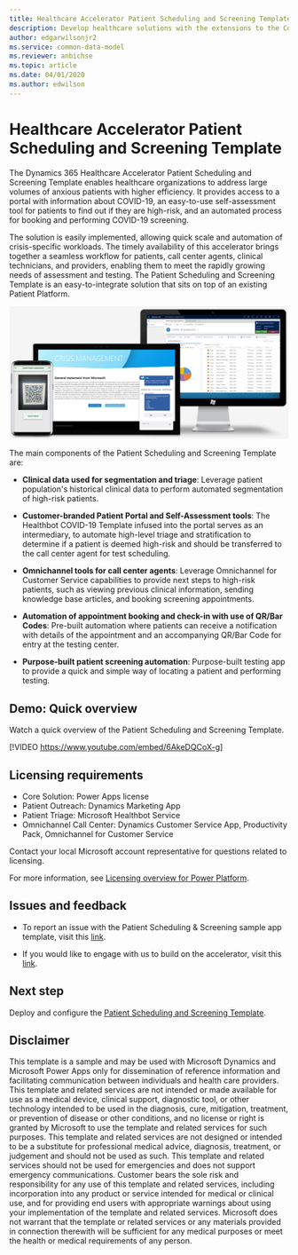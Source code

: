 ```yaml
---
title: Healthcare Accelerator Patient Scheduling and Screening Template - Dynamics 365 | Microsoft Docs
description: Develop healthcare solutions with the extensions to the Common Data Model and built-in forms and views of the Dynamics 365 Healthcare Accelerator.
author: edgarwilsonjr2
ms.service: common-data-model
ms.reviewer: anbichse
ms.topic: article
ms.date: 04/01/2020
ms.author: edwilson
---
```


# Healthcare Accelerator Patient Scheduling and Screening Template

The Dynamics 365 Healthcare Accelerator Patient Scheduling and Screening Template enables healthcare organizations to address large volumes of anxious patients with higher efficiency. It provides access to a portal with information about COVID-19, an easy-to-use self-assessment tool for patients to find out if they are high-risk, and an automated process for booking and performing COVID-19 screening.

The solution is easily implemented, allowing quick scale and automation of crisis-specific workloads. The timely availability of this accelerator brings together a seamless workflow for patients, call center agents, clinical technicians, and providers, enabling them to meet the rapidly growing needs of assessment and testing. The Patient Scheduling and Screening Template is an easy-to-integrate solution that sits on top of an existing Patient Platform. 

![Healthcare Accelerator Patient Scheduling and Screening Template](media/patient-scheduling-screening-template-platforms.png)

The main components of the Patient Scheduling and Screening Template are:

- **Clinical data used for segmentation and triage**: Leverage patient population's historical clinical data to perform automated segmentation of high-risk patients.

- **Customer-branded Patient Portal and Self-Assessment tools**: The Healthbot COVID-19 Template infused into the portal serves as an intermediary, to automate high-level triage and stratification to determine if a patient is deemed high-risk and should be transferred to the call center agent for test scheduling.

- **Omnichannel tools for call center agents**: Leverage Omnichannel for Customer Service capabilities to provide next steps to high-risk patients, such as viewing previous clinical information, sending knowledge base articles, and booking screening appointments.

- **Automation of appointment booking and check-in with use of QR/Bar Codes**: Pre-built automation where patients can receive a notification with details of the appointment and an accompanying QR/Bar Code for entry at the testing center.

- **Purpose-built patient screening automation**: Purpose-built testing app to provide a quick and simple way of locating a patient and performing testing.

## Demo: Quick overview

Watch a quick overview of the Patient Scheduling and Screening Template.

[!VIDEO https://www.youtube.com/embed/6AkeDQCoX-g]

## Licensing requirements

- Core Solution: Power Apps license
- Patient Outreach: Dynamics Marketing App
- Patient Triage: Microsoft Healthbot Service
- Omnichannel Call Center: Dynamics Customer Service App, Productivity Pack, Omnichannel for Customer Service

Contact your local Microsoft account representative for questions related to licensing.

For more information, see [Licensing overview for Power Platform](https://docs.microsoft.com/power-platform/admin/pricing-billing-skus).

## Issues and feedback

-   To report an issue with the Patient Scheduling & Screening sample app
    template, visit this
    [link](mailto:dynindaccsupport@microsoft.com?subject=Assistance%20for%20Health%20Care%20Accelerator%20from%20Appsource).

-   If you would like to engage with us to build on the accelerator, visit this [link](https://aka.ms/cdmengage).

## Next step

Deploy and configure the [Patient Scheduling and Screening Template](patient-scheduling-screening-template-deploy.md).

## Disclaimer

This template is a sample and may be used with Microsoft Dynamics and Microsoft Power Apps only for dissemination of reference information and facilitating communication between individuals and health care providers. This template and related services are not intended or made available for use as a medical device, clinical support, diagnostic tool, or other technology intended to be used in the diagnosis, cure, mitigation, treatment, or prevention of disease or other conditions, and no license or right is granted by Microsoft to use the template and related services for such purposes. This template and related services are not designed or intended to be a substitute for professional medical advice, diagnosis, treatment, or judgement and should not be used as such. This template and related services should not be used for emergencies and does not support emergency communications.   Customer bears the sole risk and responsibility for any use of this template and related services, including incorporation into any product or service intended for medical or clinical use, and for providing end users with appropriate warnings about using your implementation of the template and related services. Microsoft does not warrant that the template or related services or any materials provided in connection therewith will be sufficient for any medical purposes or meet the health or medical requirements of any person.
